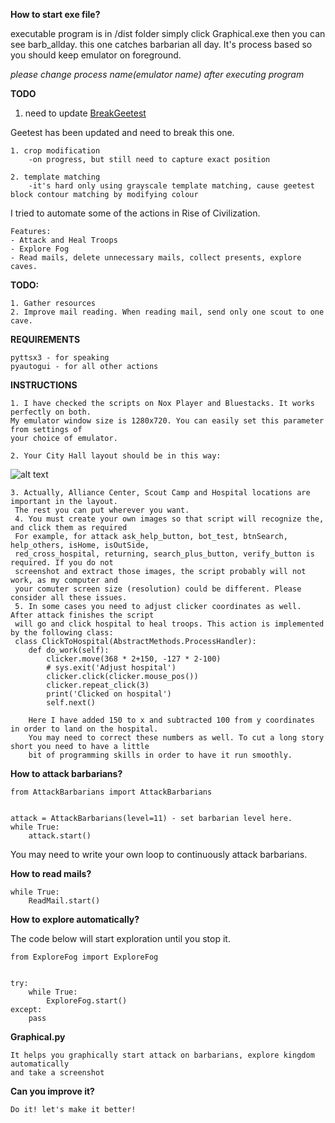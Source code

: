 **How to start exe file?**

executable program is in /dist folder simply click Graphical.exe
then you can see barb_allday. this one catches barbarian all day.
It's process based so you should keep emulator on foreground.

*please change process name(emulator name) after executing program*

**TODO**

1. need to update 
[BreakGeetest](classes/breakgeetest.py)

Geetest has been updated and need to break this one. 

    1. crop modification
        -on progress, but still need to capture exact position
        
    2. template matching
        -it's hard only using grayscale template matching, cause geetest block contour matching by modifying colour


I tried to automate some of the actions in Rise of Civilization.

    Features:
    - Attack and Heal Troops
    - Explore Fog
    - Read mails, delete unnecessary mails, collect presents, explore caves.


**TODO:**

    1. Gather resources
    2. Improve mail reading. When reading mail, send only one scout to one cave.
    

**REQUIREMENTS**

    pyttsx3 - for speaking
    pyautogui - for all other actions


**INSTRUCTIONS** 
   
    1. I have checked the scripts on Nox Player and Bluestacks. It works perfectly on both.
    My emulator window size is 1280x720. You can easily set this parameter from settings of
    your choice of emulator.
    
    2. Your City Hall layout should be in this way:
![alt text](https://github.com/smallfish06/roc/blob/master/images/KakaoTalk_20200215_153042355.jpg "City Hall Layout")
    
    3. Actually, Alliance Center, Scout Camp and Hospital locations are important in the layout.
     The rest you can put wherever you want.
     4. You must create your own images so that script will recognize the, and click them as required
     For example, for attack ask_help_button, bot_test, btnSearch, help_others, isHome, isOutSide,
     red_cross_hospital, returning, search_plus_button, verify_button is required. If you do not
     screenshot and extract those images, the script probably will not work, as my computer and
     your comuter screen size (resolution) could be different. Please consider all these issues.
     5. In some cases you need to adjust clicker coordinates as well. After attack finishes the script
     will go and click hospital to heal troops. This action is implemented by the following class:
     class ClickToHospital(AbstractMethods.ProcessHandler):
        def do_work(self):
            clicker.move(368 * 2+150, -127 * 2-100)
            # sys.exit('Adjust hospital')
            clicker.click(clicker.mouse_pos())
            clicker.repeat_click(3)
            print('Clicked on hospital')
            self.next()
        
        Here I have added 150 to x and subtracted 100 from y coordinates in order to land on the hospital.
        You may need to correct these numbers as well. To cut a long story short you need to have a little
        bit of programming skills in order to have it run smoothly.


**How to attack barbarians?**

    from AttackBarbarians import AttackBarbarians
    
    
    attack = AttackBarbarians(level=11) - set barbarian level here.
    while True:
        attack.start()
    
    
You may need to write your own loop to continuously attack barbarians.

**How to read mails?**
    
    
    
    
    while True:
        ReadMail.start()

**How to explore automatically?**

The code below will start exploration until you stop it.

    from ExploreFog import ExploreFog
    
    
    try:
        while True:
            ExploreFog.start()
    except:
        pass


**Graphical.py**

    It helps you graphically start attack on barbarians, explore kingdom automatically
    and take a screenshot
    

**Can you improve it?**
    
    Do it! let's make it better!
